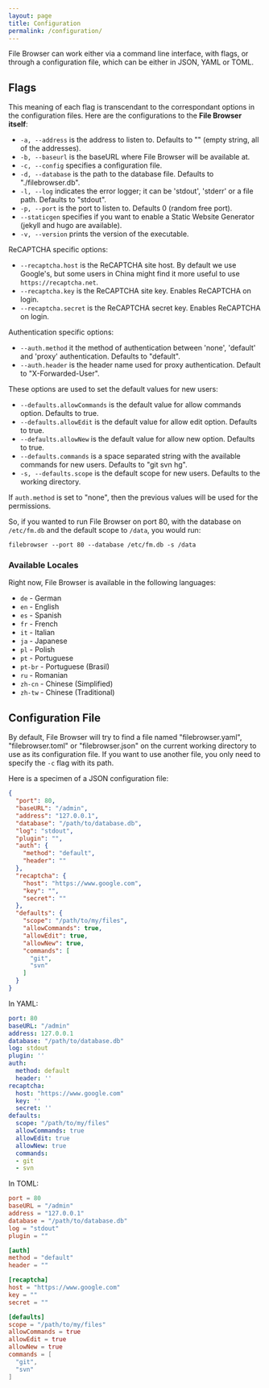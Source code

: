 ```yaml
---
layout: page
title: Configuration
permalink: /configuration/
---
```


File Browser can work either via a command line interface, with flags, or through a configuration file, which can be either in JSON, YAML or TOML.

## Flags

This meaning of each flag is transcendant to the correspondant options in the configuration files. Here are the configurations to the **File Browser itself**:

- ```-a, --address``` is the address to listen to. Defaults to "" (empty string, all of the addresses).
- ```-b, --baseurl``` is the baseURL where File Browser will be available at.
- ```-c, --config``` specifies a configuration file.
- ```-d, --database``` is the path to the database file. Defaults to "./filebrowser.db".
- ```-l, --log``` indicates the error logger; it can be 'stdout', 'stderr' or a file path. Defaults to "stdout".
- ```-p, --port``` is the port to listen to. Defaults 0 (random free port).
- ```--staticgen``` specifies if you want to enable a Static Website Generator (jekyll and hugo are available).
- ```-v, --version``` prints the version of the executable.

ReCAPTCHA specific options:

- ```--recaptcha.host``` is the ReCAPTCHA site host. By default we use Google's, but some users in China might find it more useful to use `https://recaptcha.net`.
- ```--recaptcha.key``` is the ReCAPTCHA site key. Enables ReCAPTCHA on login.
- ```--recaptcha.secret``` is the ReCAPTCHA secret key. Enables ReCAPTCHA on login.

Authentication specific options:

- ```--auth.method``` it the method of authentication between 'none', 'default' and 'proxy' authentication. Defaults to "default".
- ```--auth.header``` is the header name used for proxy authentication. Default to "X-Forwarded-User".

These options are used to set the default values for new users:

- ```--defaults.allowCommands``` is the default value for allow commands option. Defaults to true.
- ```--defaults.allowEdit``` is the default value for allow edit option. Defaults to true.
- ```--defaults.allowNew``` is the default value for allow new option. Defaults to true.
- ```--defaults.commands``` is a space separated string with the available commands for new users. Defaults to "git svn hg".
- ```-s, --defaults.scope``` is the default scope for new users. Defaults to the working directory.

If `auth.method` is set to "none", then the previous values will be used for the permissions.

So, if you wanted to run File Browser on port 80, with the database on `/etc/fm.db` and the default scope to `/data`, you would run:

```
filebrowser --port 80 --database /etc/fm.db -s /data
```

### Available Locales

Right now, File Browser is available in the following languages:

- `de` - German
- `en` - English
- `es` - Spanish
- `fr` - French
- `it` - Italian
- `ja` - Japanese
- `pl` - Polish
- `pt` - Portuguese
- `pt-br` - Portuguese (Brasil)
- `ru` - Romanian
- `zh-cn` - Chinese (Simplified)
- `zh-tw` - Chinese (Traditional)

## Configuration File

By default, File Browser will try to find a file named "filebrowser.yaml", "filebrowser.toml" or "filebrowser.json" on the current working directory to use as its configuration file. If you want to use another file, you only need to specify the `-c` flag with its path.

Here is a specimen of a JSON configuration file:

```json
{
  "port": 80,
  "baseURL": "/admin",
  "address": "127.0.0.1",
  "database": "/path/to/database.db",
  "log": "stdout",
  "plugin": "",
  "auth": {
    "method": "default",
    "header": ""
  },
  "recaptcha": {
    "host": "https://www.google.com",
    "key": "",
    "secret": ""
  },
  "defaults": {
    "scope": "/path/to/my/files",
    "allowCommands": true,
    "allowEdit": true,
    "allowNew": true,
    "commands": [
      "git",
      "svn"
    ]
  }
}
```

In YAML:

```yaml
port: 80
baseURL: "/admin"
address: 127.0.0.1
database: "/path/to/database.db"
log: stdout
plugin: ''
auth:
  method: default
  header: ''
recaptcha:
  host: "https://www.google.com"
  key: ''
  secret: ''
defaults:
  scope: "/path/to/my/files"
  allowCommands: true
  allowEdit: true
  allowNew: true
  commands:
  - git
  - svn
```

In TOML:

```toml
port = 80
baseURL = "/admin"
address = "127.0.0.1"
database = "/path/to/database.db"
log = "stdout"
plugin = ""

[auth]
method = "default"
header = ""

[recaptcha]
host = "https://www.google.com"
key = ""
secret = ""

[defaults]
scope = "/path/to/my/files"
allowCommands = true
allowEdit = true
allowNew = true
commands = [
  "git",
  "svn"
]
```
